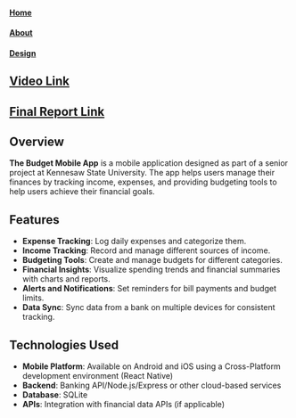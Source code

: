 #### [Home](README.md)
#### [About](about.md) 
#### [Design](Design.md)

## [Video Link](https://share.descript.com/view/OK2E8kePFBx)
## [Final Report Link](https://kennesawedu-my.sharepoint.com/:w:/r/personal/jwats164_students_kennesaw_edu/Documents/Final%20report.docx?d=w86624d000a3948439ec5d47713896010&csf=1&web=1&e=uXPEe0) 

## Overview

**The Budget Mobile App** is a mobile application designed as part of a senior project at Kennesaw State University. The app helps users manage their finances by tracking income, expenses, and providing budgeting tools to help users achieve their financial goals.

## Features

- **Expense Tracking**: Log daily expenses and categorize them.
- **Income Tracking**: Record and manage different sources of income.
- **Budgeting Tools**: Create and manage budgets for different categories.
- **Financial Insights**: Visualize spending trends and financial summaries with charts and reports.
- **Alerts and Notifications**: Set reminders for bill payments and budget limits.
- **Data Sync**: Sync data from a bank on multiple devices for consistent tracking.

## Technologies Used

- **Mobile Platform**: Available on Android and iOS using a Cross-Platform development environment (React Native)
- **Backend**: Banking API/Node.js/Express or other cloud-based services
- **Database**: SQLite
- **APIs**: Integration with financial data APIs (if applicable)


